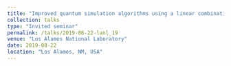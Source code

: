 ```yaml
---
title: "Improved quantum simulation algorithms using a linear combination of unitaries"
collection: talks
type: "Invited seminar"
permalink: /talks/2019-08-22-lanl_19
venue: "Los Alamos National Laboratory"
date: 2019-08-22
location: "Los Alamos, NM, USA"
---
```

